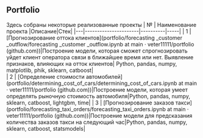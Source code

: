 ## Portfolio
Здесь собраны некоторые реализованные проекты
| № | Наименование проекта |Описание|Стек|
|---|----------------------|----------|-----|
| 1 | [Прогнозирование оттока клиентов](portfolio/forecasting _customer _outflow/forecasting _customer _outflow.ipynb at main · veter11111/portfolio (github.com))|Построение модели, которая сможет спрогнозировать уйдет клиент оператора связи в ближайшее время или нет. Выявление признаков, влияющих на отток клиентов| Python, pandas, numpy, matplotlib, phik, sklearn, catboost|  
| 2 | [Определение стоимости автомобилей](portfolio/determining_cost_of_cars/determining_cost_of_cars.ipynb at main · veter11111/portfolio (github.com))|Построение модели, которая умеет определять рыночную стоимость автомобиля|Python, pandas, numpy, sklearn, catboost, lightgbm, time|
| 3 | [Прогнозирование заказов такси](portfolio/forecasting_taxi_orders/forecasting_taxi_orders.ipynb at main · veter11111/portfolio (github.com))|Построение модели для предсказания количества заказов такси на следующий час|Python, pandas, numpy, sklearn, catboost, statsmodels|
